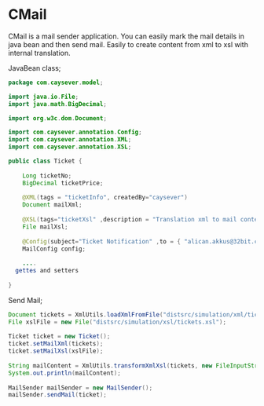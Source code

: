# CMail
CMail is a mail sender application. You can easily mark the mail details in java bean and then send mail.
Easily to create content from xml to xsl with internal translation.

JavaBean class;
``` java
package com.caysever.model;

import java.io.File;
import java.math.BigDecimal;

import org.w3c.dom.Document;

import com.caysever.annotation.Config;
import com.caysever.annotation.XML;
import com.caysever.annotation.XSL;

public class Ticket {
	
	Long ticketNo;
	BigDecimal ticketPrice;
	
	@XML(tags = "ticketInfo", createdBy="caysever")
	Document mailXml;
	
	@XSL(tags="ticketXsl" ,description = "Translation xml to mail content")
	File mailXsl;
	
	@Config(subject="Ticket Notification" ,to = { "alican.akkus@32bit.com.tr" }, isAuth=false, smtpHost="your.smtp.host.name", smtpPort="25", charset="UTF-8", contentType="text/html", cc = { "" })
	MailConfig config;
	
	....
  gettes and setters
	
}
```

Send Mail;
``` java
Document tickets = XmlUtils.loadXmlFromFile("distsrc/simulation/xml/tickets.xml");
File xslFile = new File("distsrc/simulation/xsl/tickets.xsl");
			
Ticket ticket = new Ticket();
ticket.setMailXml(tickets);
ticket.setMailXsl(xslFile);
			
String mailContent = XmlUtils.transformXmlXsl(tickets, new FileInputStream(xslFile));
System.out.println(mailContent);
			
MailSender mailSender = new MailSender();
mailSender.sendMail(ticket);
```

